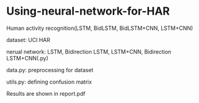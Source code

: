 # Using-neural-network-for-HAR
Human activity recognition(LSTM, BidLSTM, BidLSTM+CNN, LSTM+CNN)

dataset: UCI HAR

nerual network: LSTM, Bidirection LSTM, LSTM+CNN, Bidirection LSTM+CNN(.py)

data.py: preprocessing for dataset

utils.py: defining confusion matrix

Results are shown in report.pdf
